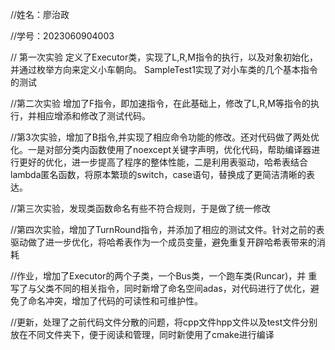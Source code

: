 //姓名：廖治政

//学号：2023060904003

// 第一次实验
定义了Executor类，实现了L,R,M指令的执行，以及对象初始化，并通过枚举方向来定义小车朝向。
SampleTest1实现了对小车类的几个基本指令的测试

//第二次实验
增加了F指令，即加速指令，在此基础上，修改了L,R,M等指令的执行，并相应增添和修改了测试代码。

//第3次实验，增加了B指令,并实现了相应命令功能的修改。还对代码做了两处优化。一是对部分类内函数使用了noexcept关键字声明，优化代码，帮助编译器进行更好的优化，进一步提高了程序的整体性能，二是利用表驱动，哈希表结合lambda匿名函数，将原本繁琐的switch，case语句，替换成了更简洁清晰的表达。

//第三次实验，发现类函数命名有些不符合规则，于是做了统一修改

//第四次实验，增加了TurnRound指令，并添加了相应的测试文件。针对之前的表驱动做了进一步优化，将哈希表作为一个成员变量，避免重复开辟哈希表带来的消耗

//作业，增加了Executor的两个子类，一个Bus类，一个跑车类(Runcar)，并 重写了与父类不同的相关指令，同时新增了命名空间adas，对代码进行了优化，避免了命名冲突，增加了代码的可读性和可维护性。

//更新，处理了之前代码文件分散的问题，将cpp文件hpp文件以及test文件分别放在不同文件夹下，便于阅读和管理，同时新使用了cmake进行编译

